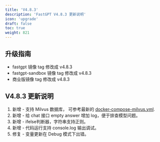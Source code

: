 ```yaml
---
title: 'V4.8.3'
description: 'FastGPT V4.8.3 更新说明'
icon: 'upgrade'
draft: false
toc: true
weight: 821
---
```


## 升级指南

- fastgpt 镜像 tag 修改成 v4.8.3
- fastgpt-sandbox 镜像 tag 修改成 v4.8.3
- 商业版镜像 tag 修改成 v4.8.3

## V4.8.3 更新说明

1. 新增 - 支持 Milvus 数据库， 可参考最新的 [docker-compose-milvus.yml](https://github.com/labring/FastGPT/blob/main/files/docker/docker-compose-milvus.yml).
2. 新增 - 给 chat 接口 empty answer 增加 log，便于排查模型问题。
3. 新增 - ifelse判断器，字符串支持正则。
4. 新增 - 代码运行支持 console.log 输出调试。
5. 修复 - 变量更新在 Debug 模式下出错。